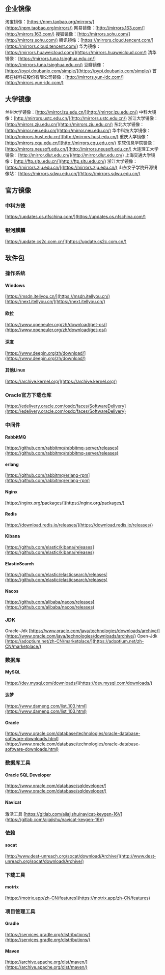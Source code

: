 ## 企业镜像
淘宝镜像：[https://npm.taobao.org/mirrors/](https://npm.taobao.org/mirrors/)
网易镜像：[http://mirrors.163.com/](http://mirrors.163.com/)
搜狐镜像：[http://mirrors.sohu.com/](http://mirrors.sohu.com/)
腾讯镜像：[https://mirrors.cloud.tencent.com/](https://mirrors.cloud.tencent.com/)
华为镜像：[https://mirrors.huaweicloud.com/](https://mirrors.huaweicloud.com/)
清华镜像：[https://mirrors.tuna.tsinghua.edu.cn/](https://mirrors.tuna.tsinghua.edu.cn/)
豆瓣镜像：[https://pypi.doubanio.com/simple/](https://pypi.doubanio.com/simple/)
首都在线科技股份有限公司镜像：[http://mirrors.yun-idc.com/](http://mirrors.yun-idc.com/)
## 大学镜像
兰州大学镜像：[http://mirror.lzu.edu.cn/](http://mirror.lzu.edu.cn/)
中科大镜像：[http://mirrors.ustc.edu.cn/](http://mirrors.ustc.edu.cn/)
浙江大学镜像：[http://mirrors.zju.edu.cn/](http://mirrors.zju.edu.cn/)
东北大学镜像：[http://mirror.neu.edu.cn/](http://mirror.neu.edu.cn/)
华中科技大学镜像：[http://mirrors.hust.edu.cn/](http://mirrors.hust.edu.cn/)
重庆大学镜像：[http://mirrors.cqu.edu.cn/](http://mirrors.cqu.edu.cn/)
东软信息学院镜像：[http://mirrors.neusoft.edu.cn/](http://mirrors.neusoft.edu.cn/)
大连理工大学镜像：[http://mirror.dlut.edu.cn/](http://mirror.dlut.edu.cn/)
上海交通大学镜像：[http://ftp.sjtu.edu.cn/](http://ftp.sjtu.edu.cn/)
浙江大学镜像：[https://mirrors.zju.edu.cn/](https://mirrors.zju.edu.cn/)
山东女子学院开源镜像站：[https://mirrors.sdwu.edu.cn/](https://mirrors.sdwu.edu.cn/)
## 官方镜像
### 中科方德
[https://updates.os.nfschina.com/](https://updates.os.nfschina.com/)
### 银河麒麟
[https://update.cs2c.com.cn/](https://update.cs2c.com.cn/)

## 软件包
### 操作系统
#### Windows
[https://msdn.itellyou.cn/](https://msdn.itellyou.cn/)
[https://next.itellyou.cn/](https://next.itellyou.cn/)
#### 欧拉
[https://www.openeuler.org/zh/download/get-os/](https://www.openeuler.org/zh/download/get-os/)
#### 深度
[https://www.deepin.org/zh/download/](https://www.deepin.org/zh/download/)
#### 其他Linux
[https://archive.kernel.org/](https://archive.kernel.org/)

### Oracle官方下载仓库
[https://edelivery.oracle.com/osdc/faces/SoftwareDelivery](https://edelivery.oracle.com/osdc/faces/SoftwareDelivery)
### 中间件
#### RabbitMQ
[https://github.com/rabbitmq/rabbitmq-server/releases](https://github.com/rabbitmq/rabbitmq-server/releases)
#### erlang
[https://github.com/rabbitmq/erlang-rpm](https://github.com/rabbitmq/erlang-rpm)
#### Nginx
[https://nginx.org/packages/](https://nginx.org/packages/)
#### Redis
[https://download.redis.io/releases/](https://download.redis.io/releases/)
#### Kibana
[https://github.com/elastic/kibana/releases](https://github.com/elastic/kibana/releases)
#### ElasticSearch
[https://github.com/elastic/elasticsearch/releases](https://github.com/elastic/elasticsearch/releases)
#### Nacos
[https://github.com/alibaba/nacos/releases](https://github.com/alibaba/nacos/releases)
### JDK
Oracle-Jdk
[https://www.oracle.com/java/technologies/downloads/archive/](https://www.oracle.com/java/technologies/downloads/archive/)
Open-Jdk
[https://adoptium.net/zh-CN/marketplace/](https://adoptium.net/zh-CN/marketplace/)
### 数据库
#### MySQL
[https://dev.mysql.com/downloads/](https://dev.mysql.com/downloads/)
#### 达梦
[https://www.dameng.com/list_103.html](https://www.dameng.com/list_103.html)
#### Oracle
[https://www.oracle.com/database/technologies/oracle-database-software-downloads.html](https://www.oracle.com/database/technologies/oracle-database-software-downloads.html)
### 数据库工具
#### Oracle SQL Developer
[https://www.oracle.com/database/sqldeveloper/](https://www.oracle.com/database/sqldeveloper/)
#### Navicat
激活工具
[https://gitlab.com/ajiajishu/navicat-keygen-16V](https://gitlab.com/ajiajishu/navicat-keygen-16V)

### 依赖
#### socat
[http://www.dest-unreach.org/socat/download/Archive/](http://www.dest-unreach.org/socat/download/Archive/)

### 下载工具
#### motrix
[https://motrix.app/zh-CN/features](https://motrix.app/zh-CN/features)

### 项目管理工具
#### Gradle
[https://services.gradle.org/distributions/](https://services.gradle.org/distributions/)
#### Maven
[https://archive.apache.org/dist/maven/](https://archive.apache.org/dist/maven/)





